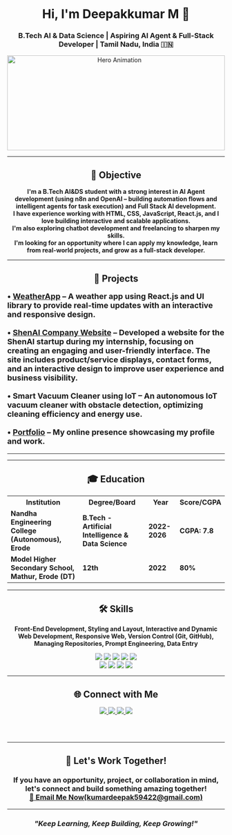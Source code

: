 <div align="center">

<h1><b>Hi, I'm Deepakkumar M 👋</b></h1>

<h3><b>B.Tech AI & Data Science | Aspiring AI Agent & Full-Stack Developer | Tamil Nadu, India 🇮🇳</b></h3>

<img src="https://media.giphy.com/media/RbDKaczqWovIugyJmW/giphy.gif" alt="Hero Animation" width="100%" height="220px" />

---

<h2><b>🌟 Objective</b></h2>

<p><b>
I'm a B.Tech AI&DS student with a strong interest in AI Agent development (using n8n and OpenAI – building automation flows and intelligent agents for task execution) and Full Stack AI development.<br>
I have experience working with HTML, CSS, JavaScript, React.js, and I love building interactive and scalable applications.<br>
I'm also exploring chatbot development and freelancing to sharpen my skills.<br>
I'm looking for an opportunity where I can apply my knowledge, learn from real-world projects, and grow as a full-stack developer.
</b></p>

---

<h2><b>🚀 Projects</b></h2>

<p align="left" style="font-size:18px;">
<b>
• <a href="https://ddcweather.netlify.app">WeatherApp</a> – A weather app using React.js and UI library to provide real-time updates with an interactive and responsive design.<br><br>
• <a href="https://deepak-05dktopg.github.io/shenai_deploy/">ShenAI Company Website</a> – Developed a website for the ShenAI startup during my internship, focusing on creating an engaging and user-friendly interface. The site includes product/service displays, contact forms, and an interactive design to improve user experience and business visibility.<br><br>
• Smart Vacuum Cleaner using IoT – An autonomous IoT vacuum cleaner with obstacle detection, optimizing cleaning efficiency and energy use.<br><br>
• <a href="https://deepakdigitalcraft.tech">Portfolio</a> – My online presence showcasing my profile and work.
</b>
</p>

---


---

<h2><b>🎓 Education</b></h2>

<table align="center">
  <tr>
    <th><b>Institution</b></th>
    <th><b>Degree/Board</b></th>
    <th><b>Year</b></th>
    <th><b>Score/CGPA</b></th>
  </tr>
  <tr>
    <td><b>Nandha Engineering College (Autonomous), Erode</b></td>
    <td><b>B.Tech - Artificial Intelligence & Data Science</b></td>
    <td><b>2022-2026</b></td>
    <td><b>CGPA: 7.8</b></td>
  </tr>
  <tr>
    <td><b>Model Higher Secondary School, Mathur, Erode (DT)</b></td>
    <td><b>12th</b></td>
    <td><b>2022</b></td>
    <td><b>80%</b></td>
  </tr>
</table>

---

<h2><b>🛠️ Skills</b></h2>

<p align="center"><b>
Front-End Development, Styling and Layout, Interactive and Dynamic Web Development, Responsive Web, Version Control (Git, GitHub), Managing Repositories, Prompt Engineering, Data Entry
</b></p>


<p align="center">
<img src="https://img.shields.io/badge/HTML5-E34F26?style=for-the-badge&logo=html5&logoColor=white"/> 
<img src="https://img.shields.io/badge/CSS3-1572B6?style=for-the-badge&logo=css3&logoColor=white"/>
<img src="https://img.shields.io/badge/Bootstrap-563D7C?style=for-the-badge&logo=bootstrap&logoColor=white"/>
<img src="https://img.shields.io/badge/JavaScript-F7DF1E?style=for-the-badge&logo=javascript&logoColor=black"/>
<img src="https://img.shields.io/badge/React-20232A?style=for-the-badge&logo=react&logoColor=61DAFB"/>
</br>
<img src="https://img.shields.io/badge/Node.js-339933?style=for-the-badge&logo=node.js&logoColor=white"/>
<img src="https://img.shields.io/badge/n8n-AE4EFE?style=for-the-badge&logo=n8n&logoColor=white"/>
<img src="https://img.shields.io/badge/Python-3776AB?style=for-the-badge&logo=python&logoColor=white"/>
<img src="https://img.shields.io/badge/MS%20Office-D83B01?style=for-the-badge&logo=microsoft-office&logoColor=white"/>
</p>

---

<h2><b>🌐 Connect with Me</b></h2>

<a href="https://www.linkedin.com/in/deepak-05dktopg/">
  <img src="https://img.shields.io/badge/LinkedIn-0077B5?style=for-the-badge&logo=linkedin&logoColor=white"/>
</a>
<a href="https://github.com/deepak-05dktopg">
  <img src="https://img.shields.io/badge/GitHub-000000?style=for-the-badge&logo=github&logoColor=white"/>
</a>
<a href="https://instagram.com/prime_dk_05">
  <img src="https://img.shields.io/badge/Instagram-E4405F?style=for-the-badge&logo=instagram&logoColor=white"/>
</a>
<a href="https://fb.com/prime_dk_05">
  <img src="https://img.shields.io/badge/Facebook-1877F2?style=for-the-badge&logo=facebook&logoColor=white"/>
</a>

<br><br>

---

<h2><b>🚀 Let's Work Together!</b></h2>

<h3>
If you have an opportunity, project, or collaboration in mind, <br>
<b>let's connect and build something amazing together!</b><br>
<a href="mailto:kumardeepak59422@gmail.com"><b>📧 Email Me Now(kumardeepak59422@gmail.com)</b></a>
</h3>

---

<h3><em>"Keep Learning, Keep Building, Keep Growing!"</em></h3>




</div>
